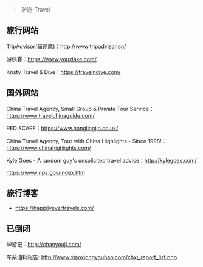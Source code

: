 > 驴途-Travel


## 旅行网站

TripAdvisor(猫途鹰)：http://www.tripadvisor.cn/

游侠客：https://www.youxiake.com/

Kristy Travel & Dive：https://travelndive.com/


## 国外网站

China Travel Agency, Small Group & Private Tour Service：https://www.travelchinaguide.com/

RED SCARF：https://www.honglingjin.co.uk/

China Travel Agency, Tour with China Highlights - Since 1998!：https://www.chinahighlights.com/

Kyle Goes - A random guy's unsolicited travel advice：http://kylegoes.com/

https://www.nps.gov/index.htm


## 旅行博客

- https://happilyevertravels.com/


## 已倒闭


蝉游记：http://chanyouji.com/


车系油耗报告: http://www.xiaoxiongyouhao.com/chxi_report_list.php